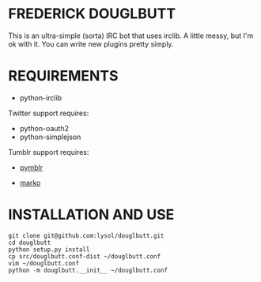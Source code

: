 FREDERICK DOUGLBUTT
===================

This is an ultra-simple (sorta) IRC bot that uses irclib. A little messy,
but I'm ok with it. You can write new plugins pretty simply.

REQUIREMENTS
============

  * python-irclib

Twitter support requires:

  * python-oauth2
  * python-simplejson

Tumblr support requires:

  * [pymblr](http://github.com/lysol/pymblr "pymblr")

  * [marko](http://github.com/rupa/marko "marko")

INSTALLATION AND USE
====================
    git clone git@github.com:lysol/douglbutt.git
    cd douglbutt
    python setup.py install
    cp src/douglbutt.conf-dist ~/douglbutt.conf
    vim ~/douglbutt.conf
    python -m douglbutt.__init__ ~/douglbutt.conf
